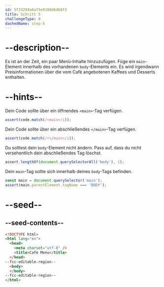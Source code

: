 ```yaml
---
id: 5f33294a6af5e9188dbdb8f3
title: Schritt 5
challengeType: 0
dashedName: step-5
---
```


# --description--

Es ist an der Zeit, ein paar Menü-Inhalte hinzuzufügen. Füge ein `main`-Element innerhalb des vorhandenen `body`-Elements ein. Es wird irgendwann Preisinformationen über die vom Café angebotenen Kaffees und Desserts enthalten.

# --hints--

Dein Code sollte über ein öffnendes `<main>`-Tag verfügen.

```js
assert(code.match(/<main>/i));
```

Dein Code sollte über ein abschließendes `</main>`-Tag verfügen.

```js
assert(code.match(/<\/main>/i));
```

Du solltest dein `body`-Element nicht ändern. Pass auf, dass du nicht versehentlich dein abschließendes Tag löschst.

```js
assert.lengthOf(document.querySelectorAll('body'), 1);
```

Dein `main`-Tag sollte sich innerhalb deines `body`-Tags befinden.

```js
const main = document.querySelector('main');
assert(main.parentElement.tagName === 'BODY');
```

# --seed--

## --seed-contents--

```html
<!DOCTYPE html>
<html lang="en">
  <head>
    <meta charset="utf-8" />
    <title>Cafe Menu</title>
  </head>
--fcc-editable-region--
  <body>
  </body>
--fcc-editable-region--
</html>
```
